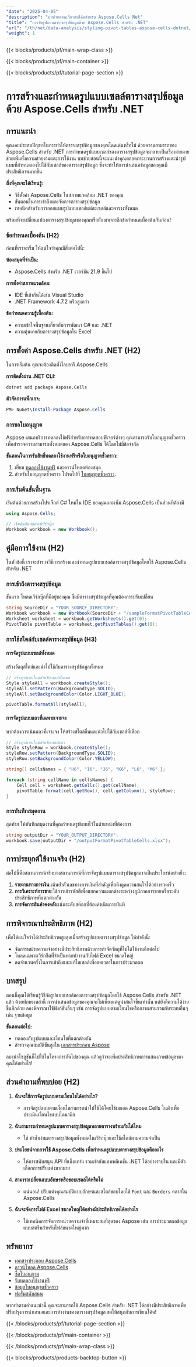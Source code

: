 ```yaml
---
"date": "2025-04-05"
"description": "บทช่วยสอนเกี่ยวกับโค้ดสำหรับ Aspose.Cells Net"
"title": "การจัดรูปแบบตารางสรุปข้อมูลด้วย Aspose.Cells สำหรับ .NET"
"url": "/th/net/data-analysis/styling-pivot-tables-aspose-cells-dotnet/"
"weight": 1
---
```


{{< blocks/products/pf/main-wrap-class >}}

{{< blocks/products/pf/main-container >}}

{{< blocks/products/pf/tutorial-page-section >}}


# การสร้างและกำหนดรูปแบบเซลล์ตารางสรุปข้อมูลด้วย Aspose.Cells สำหรับ .NET

## การแนะนำ

คุณเคยประสบปัญหาในการทำให้ตารางสรุปข้อมูลของคุณโดดเด่นหรือไม่ ด้วยความสามารถของ Aspose.Cells สำหรับ .NET การกำหนดรูปแบบเซลล์ของตารางสรุปข้อมูลจะกลายเป็นเรื่องง่ายดาย ช่วยเพิ่มทั้งความสวยงามและการใช้งาน บทช่วยสอนนี้จะแนะนำคุณตลอดกระบวนการสร้างและนำรูปแบบที่กำหนดเองไปใช้กับเซลล์ของตารางสรุปข้อมูล ซึ่งจะทำให้การนำเสนอข้อมูลของคุณมีประสิทธิภาพมากขึ้น

**สิ่งที่คุณจะได้เรียนรู้:**
- วิธีตั้งค่า Aspose.Cells ในสภาพแวดล้อม .NET ของคุณ
- ขั้นตอนในการเข้าถึงและจัดการตารางสรุปข้อมูล
- เทคนิคสำหรับการออกแบบรูปแบบเซลล์แต่ละเซลล์และตารางทั้งหมด

พร้อมที่จะเปลี่ยนแปลงตารางสรุปข้อมูลของคุณหรือยัง มาเจาะลึกข้อกำหนดเบื้องต้นกันก่อน!

### ข้อกำหนดเบื้องต้น (H2)

ก่อนที่เราจะเริ่ม ให้แน่ใจว่าคุณมีสิ่งต่อไปนี้:

**ห้องสมุดที่จำเป็น:**
- Aspose.Cells สำหรับ .NET เวอร์ชัน 21.9 ขึ้นไป

**การตั้งค่าสภาพแวดล้อม:**
- IDE ที่เข้ากันได้เช่น Visual Studio
- .NET Framework 4.7.2 หรือสูงกว่า

**ข้อกำหนดความรู้เบื้องต้น:**
- ความเข้าใจพื้นฐานเกี่ยวกับการพัฒนา C# และ .NET
- ความคุ้นเคยกับตารางสรุปข้อมูลใน Excel

## การตั้งค่า Aspose.Cells สำหรับ .NET (H2)

ในการเริ่มต้น คุณจะต้องติดตั้งไลบรารี Aspose.Cells

**การติดตั้งผ่าน .NET CLI:**

```bash
dotnet add package Aspose.Cells
```

**ตัวจัดการแพ็กเกจ:**

```powershell
PM> NuGet\Install-Package Aspose.Cells
```

### การขอใบอนุญาต

Aspose เสนอบริการทดลองใช้ฟรีสำหรับการทดสอบฟีเจอร์ต่างๆ คุณสามารถรับใบอนุญาตชั่วคราวเพื่อสำรวจความสามารถทั้งหมดของ Aspose.Cells ได้โดยไม่มีข้อจำกัด

**ขั้นตอนในการรับสิทธิ์ทดลองใช้งานฟรีหรือใบอนุญาตชั่วคราว:**
1. เยี่ยม [ทดลองใช้งานฟรี](https://releases.aspose.com/cells/net/) และดาวน์โหลดห้องสมุด
2. สำหรับใบอนุญาตชั่วคราว โปรดไปที่ [ใบอนุญาตชั่วคราว](https://purchase-aspose.com/temporary-license/).

### การเริ่มต้นขั้นพื้นฐาน

เริ่มต้นด้วยการสร้างโปรเจ็กต์ C# ใหม่ใน IDE ของคุณและเพิ่ม Aspose.Cells เป็นส่วนที่ต้องมี

```csharp
using Aspose.Cells;

// เริ่มต้นอินสแตนซ์เวิร์กบุ๊ก
Workbook workbook = new Workbook();
```

## คู่มือการใช้งาน (H2)

ในหัวข้อนี้ เราจะสำรวจวิธีการสร้างและกำหนดรูปแบบเซลล์ตารางสรุปข้อมูลโดยใช้ Aspose.Cells สำหรับ .NET

### การเข้าถึงตารางสรุปข้อมูล

ขั้นแรก โหลดเวิร์กบุ๊กที่มีอยู่ของคุณ ซึ่งมีตารางสรุปข้อมูลที่คุณต้องการปรับเปลี่ยน

```csharp
string SourceDir = "YOUR_SOURCE_DIRECTORY";
Workbook workbook = new Workbook(SourceDir + "/sampleFormatPivotTableCells.xlsx");
Worksheet worksheet = workbook.getWorksheets().get(0);
PivotTable pivotTable = worksheet.getPivotTables().get(0);
```

### การใช้สไตล์กับเซลล์ตารางสรุปข้อมูล (H3)

#### การจัดรูปแบบเซลล์ทั้งหมด

สร้างวัตถุสไตล์และนำไปใช้กับตารางสรุปข้อมูลทั้งหมด

```csharp
// สร้างรูปแบบใหม่สำหรับเซลล์ทั้งหมด
Style styleAll = workbook.createStyle();
styleAll.setPattern(BackgroundType.SOLID);
styleAll.setBackgroundColor(Color.LIGHT_BLUE);

pivotTable.formatAll(styleAll);
```

#### การจัดรูปแบบแถวที่เฉพาะเจาะจง

หากต้องการเน้นแถวที่เจาะจง ให้สร้างสไตล์อื่นและนำไปใช้กับเซลล์ที่เลือก

```csharp
// สร้างรูปแบบใหม่สำหรับเซลล์แถว
Style styleRow = workbook.createStyle();
styleRow.setPattern(BackgroundType.SOLID);
styleRow.setBackgroundColor(Color.YELLOW);

string[] cellsNames = { "H6", "I6", "J6", "K6", "L6", "M6" };

foreach (string cellName in cellsNames) {
    Cell cell = worksheet.getCells().get(cellName);
    pivotTable.format(cell.getRow(), cell.getColumn(), styleRow);
}
```

### การบันทึกสมุดงาน

สุดท้าย ให้บันทึกสมุดงานที่คุณกำหนดรูปแบบไว้ในตำแหน่งที่ต้องการ

```csharp
string outputDir = "YOUR_OUTPUT_DIRECTORY";
workbook.save(outputDir + "/outputFormatPivotTableCells.xlsx");
```

## การประยุกต์ใช้งานจริง (H2)

ต่อไปนี้คือสถานการณ์จริงบางสถานการณ์ที่การจัดรูปแบบตารางสรุปข้อมูลอาจเป็นประโยชน์อย่างยิ่ง:

1. **รายงานทางการเงิน**:เน้นย้ำตัวเลขทางการเงินที่สำคัญเพื่อดึงดูดความสนใจได้อย่างรวดเร็ว
2. **การวิเคราะห์การขาย**:ใช้การเข้ารหัสสีเพื่อแยกความแตกต่างระหว่างภูมิภาคการขายหรือระดับประสิทธิภาพที่แตกต่างกัน
3. **การจัดการสินค้าคงคลัง**:เน้นระดับสต๊อกที่ต้องดำเนินการทันที

## การพิจารณาประสิทธิภาพ (H2)

เพื่อให้แน่ใจว่าได้ประสิทธิภาพสูงสุดเมื่อสร้างรูปแบบตารางสรุปข้อมูล ให้ทำดังนี้:

- จัดการหน่วยความจำอย่างมีประสิทธิภาพด้วยการกำจัดวัตถุที่ไม่ได้ใช้งานอีกต่อไป
- โหลดเฉพาะเวิร์กชีตที่จำเป็นหากทำงานกับไฟล์ Excel ขนาดใหญ่
- ลดจำนวนครั้งในการเข้าถึงและแก้ไขเซลล์เพื่อลดเวลาในการประมวลผล

## บทสรุป

ตอนนี้คุณได้เรียนรู้วิธีจัดรูปแบบเซลล์ของตารางสรุปข้อมูลโดยใช้ Aspose.Cells สำหรับ .NET แล้ว ด้วยทักษะเหล่านี้ การนำเสนอข้อมูลของคุณจะไม่เพียงแต่ดูน่าสนใจขึ้นเท่านั้น แต่ยังตีความได้ง่ายขึ้นอีกด้วย ลองพิจารณาใช้ฟังก์ชันอื่นๆ เช่น การจัดรูปแบบตามเงื่อนไขหรือการผสานรวมกับระบบอื่นๆ เช่น ฐานข้อมูล

**ขั้นตอนต่อไป:**
- ทดลองกับรูปแบบและเงื่อนไขที่แตกต่างกัน
- สำรวจคุณสมบัติขั้นสูงใน [เอกสารประกอบ Aspose](https://reference.aspose.com/cells/net/)

ลองนำโซลูชันนี้ไปใช้ในโครงการถัดไปของคุณ แล้วดูว่าจะเพิ่มประสิทธิภาพการแสดงภาพข้อมูลของคุณได้อย่างไร!

## ส่วนคำถามที่พบบ่อย (H2)

1. **ฉันจะใช้การจัดรูปแบบตามเงื่อนไขได้อย่างไร?**
   - การจัดรูปแบบตามเงื่อนไขสามารถนำไปใช้ได้โดยใช้เมธอด Aspose.Cells ในตัวเพื่อประเมินเงื่อนไขแบบไดนามิก

2. **ฉันสามารถกำหนดรูปแบบตารางสรุปข้อมูลหลายตารางพร้อมกันได้ไหม**
   - ใช่ ทำซ้ำผ่านตารางสรุปข้อมูลทั้งหมดในเวิร์กบุ๊กและใช้สไตล์ตามความจำเป็น

3. **ประโยชน์จากการใช้ Aspose.Cells เพื่อกำหนดรูปแบบตารางสรุปข้อมูลคืออะไร**
   - ให้การสนับสนุน API ที่แข็งแกร่ง รวมเข้ากับแอพพลิเคชั่น .NET ได้อย่างราบรื่น และมีตัวเลือกการปรับแต่งมากมาย

4. **สามารถเปลี่ยนแบบอักษรหรือขอบเซลล์ได้หรือไม่**
   - แน่นอน! ปรับแต่งคุณสมบัติแบบอักษรและสไตล์ขอบโดยใช้ `Font` และ `Borders` คลาสใน Aspose.Cells

5. **ฉันจะจัดการไฟล์ Excel ขนาดใหญ่ได้อย่างมีประสิทธิภาพได้อย่างไร**
   - ใช้เทคนิคการจัดการหน่วยความจำที่เหมาะสมที่สุดของ Aspose เช่น การประมวลผลข้อมูลแบบสตรีมสำหรับไฟล์ขนาดใหญ่มาก

## ทรัพยากร

- [เอกสารประกอบ Aspose.Cells](https://reference.aspose.com/cells/net/)
- [ดาวน์โหลด Aspose.Cells](https://releases.aspose.com/cells/net/)
- [ซื้อใบอนุญาต](https://purchase.aspose.com/buy)
- [รับทดลองใช้งานฟรี](https://releases.aspose.com/cells/net/)
- [ข้อมูลใบอนุญาตชั่วคราว](https://purchase.aspose.com/temporary-license/)
- [ฟอรั่มสนับสนุน](https://forum.aspose.com/c/cells/9)

หากทำตามคำแนะนำนี้ คุณจะสามารถใช้ Aspose.Cells สำหรับ .NET ได้อย่างมีประสิทธิภาพเพื่อปรับปรุงการนำเสนอและการทำงานของตารางสรุปข้อมูล ขอให้สนุกกับการเขียนโค้ด!

{{< /blocks/products/pf/tutorial-page-section >}}

{{< /blocks/products/pf/main-container >}}

{{< /blocks/products/pf/main-wrap-class >}}

{{< blocks/products/products-backtop-button >}}